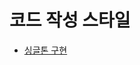 코드 작성 스타일
====

* [싱글톤 구현](https://github.com/SubwayRocketTeam/game/blob/master/doc/style/impl_singleton.md)
